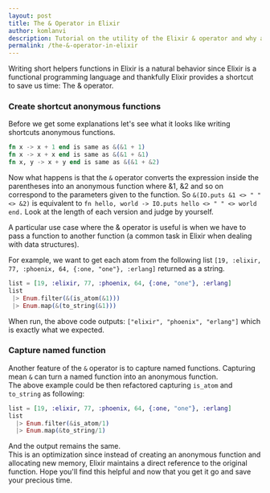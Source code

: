 ```yaml
---
layout: post
title: The & Operator in Elixir
author: komlanvi
description: Tutorial on the utility of the Elixir & operator and why and how to use it.
permalink: /the-&-operator-in-elixir
---
```


Writing short helpers functions in Elixir is a natural behavior since Elixir is a functional
programming language and thankfully Elixir provides a shortcut to save us time: The & operator.  
<!-- more -->

### Create shortcut anonymous functions

Before we get some explanations let's see what it looks like writing shortcuts anonymous functions.

``` elixir
fn x -> x + 1 end is same as &(&1 + 1)
fn x -> x + x end is same as &(&1 + &1)
fn x, y -> x + y end is same as &(&1 + &2)
```

Now what happens is that the `&` operator converts the expression inside the parentheses into an anonymous
function where &1, &2 and so on correspond to the parameters given to the function. So `&(IO.puts &1 <> " " <> &2)` is equivalent to `fn hello, world -> IO.puts hello <> " " <> world end.`
Look at the length of each version and judge by yourself.

A particular use case where the & operator is useful is when we have to pass a function to another function (a common task in Elixir when dealing with data structures).

For example, we want to get each atom from the following list `[19, :elixir, 77, :phoenix, 64, {:one, "one"}, :erlang]` returned as a string.

``` elixir
list = [19, :elixir, 77, :phoenix, 64, {:one, "one"}, :erlang]
list
 |> Enum.filter(&(is_atom(&1)))
 |> Enum.map(&(to_string(&1)))
```

When run, the above code outputs: `["elixir", "phoenix", "erlang"]` which is exactly what we expected.

### Capture named function

Another feature of the `&` operator is to capture named functions.
Capturing mean `&` can turn a named function into an anonymous function.  
The above example could be then refactored capturing `is_atom` and `to_string` as following:

``` elixir
list = [19, :elixir, 77, :phoenix, 64, {:one, "one"}, :erlang]
list
  |> Enum.filter(&is_atom/1)
  |> Enum.map(&to_string/1)
```

And the output remains the same.  
This is an optimization since instead of creating an anonymous function and allocating new memory, Elixir
maintains a direct reference to the original function.
Hope you'll find this helpful and now that you get it go and save your precious time.
